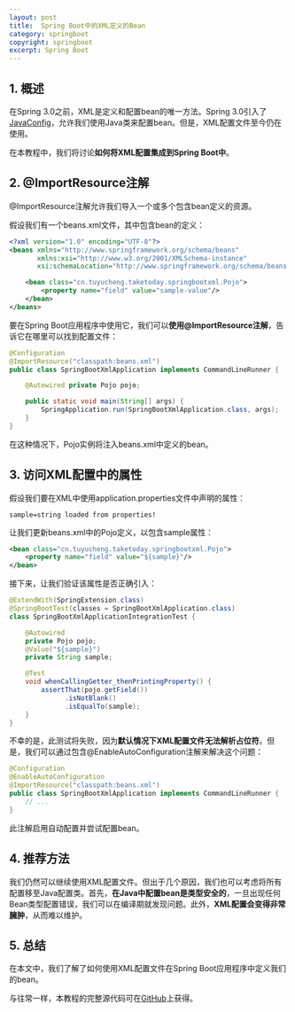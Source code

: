 ```yaml
---
layout: post
title:  Spring Boot中的XML定义的Bean
category: springboot
copyright: springboot
excerpt: Spring Boot
---
```


## 1. 概述

在Spring 3.0之前，XML是定义和配置bean的唯一方法。Spring 3.0引入了[JavaConfig](https://docs.spring.io/spring-javaconfig/docs/1.0.0.M4/reference/html/)，允许我们使用Java类来配置bean。但是，XML配置文件至今仍在使用。

在本教程中，我们将讨论**如何将XML配置集成到Spring Boot中**。

## 2. @ImportResource注解

@ImportResource注解允许我们导入一个或多个包含bean定义的资源。

假设我们有一个beans.xml文件，其中包含bean的定义：

```xml
<?xml version="1.0" encoding="UTF-8"?>
<beans xmlns="http://www.springframework.org/schema/beans"
       xmlns:xsi="http://www.w3.org/2001/XMLSchema-instance"
       xsi:schemaLocation="http://www.springframework.org/schema/beans http://www.springframework.org/schema/beans/spring-beans.xsd">

    <bean class="cn.tuyucheng.taketoday.springbootxml.Pojo">
        <property name="field" value="sample-value"/>
    </bean>
</beans>
```

要在Spring Boot应用程序中使用它，我们可以**使用@ImportResource注解**，告诉它在哪里可以找到配置文件：

```java
@Configuration
@ImportResource("classpath:beans.xml")
public class SpringBootXmlApplication implements CommandLineRunner {

    @Autowired private Pojo pojo;

    public static void main(String[] args) {
        SpringApplication.run(SpringBootXmlApplication.class, args);
    }
}
```

在这种情况下，Pojo实例将注入beans.xml中定义的bean。

## 3. 访问XML配置中的属性

假设我们要在XML中使用application.properties文件中声明的属性：

```properties
sample=string loaded from properties!
```

让我们更新beans.xml中的Pojo定义，以包含sample属性：

```xml
<bean class="cn.tuyucheng.taketoday.springbootxml.Pojo">
    <property name="field" value="${sample}"/>
</bean>
```

接下来，让我们验证该属性是否正确引入：

```java
@ExtendWith(SpringExtension.class)
@SpringBootTest(classes = SpringBootXmlApplication.class)
class SpringBootXmlApplicationIntegrationTest {

    @Autowired
    private Pojo pojo;
    @Value("${sample}")
    private String sample;

    @Test
    void whenCallingGetter_thenPrintingProperty() {
        assertThat(pojo.getField())
              .isNotBlank()
              .isEqualTo(sample);
    }
}
```

不幸的是，此测试将失败，因为**默认情况下XML配置文件无法解析占位符**。但是，我们可以通过包含@EnableAutoConfiguration注解来解决这个问题：

```java
@Configuration
@EnableAutoConfiguration
@ImportResource("classpath:beans.xml")
public class SpringBootXmlApplication implements CommandLineRunner {
    // ...
}
```

此注解启用自动配置并尝试配置bean。

## 4. 推荐方法

我们仍然可以继续使用XML配置文件。但出于几个原因，我们也可以考虑将所有配置移至Java配置类。首先，**在Java中配置bean是类型安全的**，一旦出现任何Bean类型配置错误，我们可以在编译期就发现问题。此外，**XML配置会变得非常臃肿**，从而难以维护。

## 5. 总结

在本文中，我们了解了如何使用XML配置文件在Spring Boot应用程序中定义我们的bean。

与往常一样，本教程的完整源代码可在[GitHub](https://github.com/tuyucheng7/taketoday-tutorial4j/tree/master/spring-boot-modules/spring-boot-basic-customization-2)上获得。